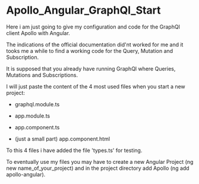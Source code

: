 # Apollo_Angular_GraphQl_Start

Here i am just going to give my configuration and code for the GraphQl client Apollo with Angular.

The indications of the official documentation did'nt worked for me and it tooks me a while to find a working code for the Query, Mutation and Subscription.

It is supposed that you already have running GraphQl where Queries, Mutations and Subscriptions.

I will just paste the content of the 4 most used files when you start a new project:

- graphql.module.ts

- app.module.ts

- app.component.ts

- (just a small part) app.component.html

To this 4 files i have added the file 'types.ts' for testing.

To eventually use my files you may have to create a new Angular Project (ng new name_of_your_project) and in the project directory add Apollo (ng add apollo-angular).
